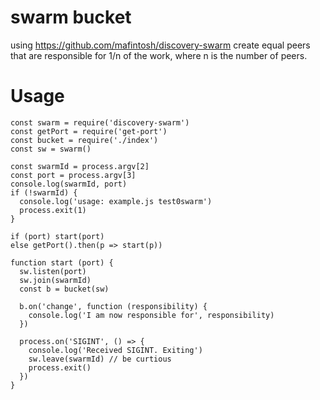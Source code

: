 swarm bucket
============

using https://github.com/mafintosh/discovery-swarm create equal peers that are responsible for 1/n of the work, where n is the number of peers.

Usage
=====

```
const swarm = require('discovery-swarm')
const getPort = require('get-port')
const bucket = require('./index')
const sw = swarm()

const swarmId = process.argv[2]
const port = process.argv[3]
console.log(swarmId, port)
if (!swarmId) {
  console.log('usage: example.js test0swarm')
  process.exit(1)
}

if (port) start(port)
else getPort().then(p => start(p))

function start (port) {
  sw.listen(port)
  sw.join(swarmId)
  const b = bucket(sw)

  b.on('change', function (responsibility) {
    console.log('I am now responsible for', responsibility)
  })

  process.on('SIGINT', () => {
    console.log('Received SIGINT. Exiting')
    sw.leave(swarmId) // be curtious
    process.exit()
  })
}

```


